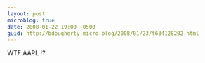 ```yaml
---
layout: post
microblog: true
date: 2008-01-22 19:00 -0500
guid: http://bdougherty.micro.blog/2008/01/23/t634128202.html
---
```

WTF AAPL !?
